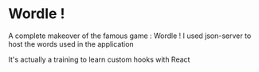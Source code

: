 # Wordle !

A complete makeover of the famous game : Wordle !
I used json-server to host the words used in the application

It's actually a training to learn custom hooks with React